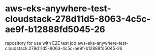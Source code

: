 # aws-eks-anywhere-test-cloudstack-278d11d5-8063-4c5c-ae9f-b12888fd5045-26
repository for use with E2E test job aws-eks-anywhere-test-cloudstack:278d11d5-8063-4c5c-ae9f-b12888fd5045-26
